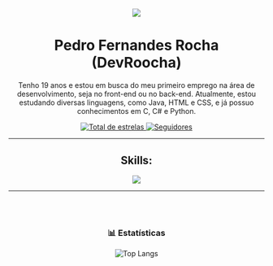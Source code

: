 
<h1 align="center">
<img src="https://readme-typing-svg.herokuapp.com/?font=Righteous&size=35&center=true&vCenter=true&width=500&height=70&duration=4000&lines=olá!!!;+Prazer,+me+chamo+Pedro!;" />
</h1>
<div  align="center" >




 # Pedro Fernandes Rocha (DevRoocha) 
Tenho 19 anos e estou em busca do meu primeiro emprego na área de desenvolvimento, seja no front-end ou no back-end. Atualmente, estou estudando diversas linguagens, como Java, HTML e CSS, e já possuo conhecimentos  em C, C# e Python.
 


  <a href="https://github.com/DevRoocha?tab=repositories&sort=stargazers">
        <img 
            alt="Total de estrelas" 
            title="Total de estrelas GitHub" 
            src="https://custom-icon-badges.demolab.com/github/stars/DevRoocha?color=55960c&style=for-the-badge&labelColor=488207&logo=star&label=estrelas"
        />
    </a>
    <a href="https://github.com/DevRoocha?tab=followers">
        <img 
            alt="Seguidores" 
            title="Me siga no GitHub" 
            src="https://custom-icon-badges.demolab.com/github/followers/DevRoocha?color=236ad3&labelColor=1155ba&style=for-the-badge&logo=github&label=Seguidores&logoColor=white"
        />
    </a>
</p>

---
## <center> Skills:

<p align="center">
  <a href="https://skillicons.dev">
    <img src="https://skillicons.dev/icons?i=java,c,html,css,cs,py" />
  </a>
</p>
 </p>
<hr>
<br/>
<br/>

### 📊 Estatísticas

![Top Langs](https://github-readme-stats-git-masterrstaa-rickstaa.vercel.app/api/top-langs/?username=DevRoocha&bg_color=000&border_color=30A3DC&title_color=E94D5F&text_color=FFF)
